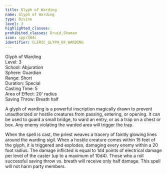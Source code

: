 ```yaml
---
title: Glyph of Warding
name: Glyph of Warding
type: Divine
level: 3
highlighted_classes: 
prohibited_classes: Druid,Shaman
icon: sppr304c
identifier: CLERIC_GLYPH_OF_WARDING
---
```

Glyph of Warding  
Level: 3  
School: Abjuration  
Sphere: Guardian  
Range: Short  
Duration: Special  
Casting Time: 5  
Area of Effect: 20' radius  
Saving Throw: Breath half  
  
A glyph of warding is a powerful inscription magically drawn to prevent unauthorized or hostile creatures from passing, entering, or opening. It can be used to guard a small bridge, to ward an entry, or as a trap on a chest or box. Any enemy violating the warded area will trigger the trap.  
  
When the spell is cast, the priest weaves a tracery of faintly glowing lines around the warding sigil. When a hostile creature comes within 15 feet of the glyph, it is triggered and explodes, damaging every enemy within a 20 foot radius. The damage inflicted is equal to 1d4 points of electrical damage per level of the caster (up to a maximum of 10d4). Those who a roll successful saving throw vs. breath will receive only half damage. This spell will not harm party members.  

